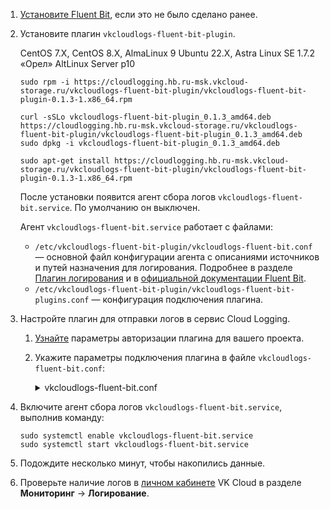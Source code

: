 1. [Установите Fluent Bit](../../quick-start), если это не было сделано ранее.
1. Установите плагин `vkcloudlogs-fluent-bit-plugin`.

   <tabs>
   <tablist>
   <tab>CentOS 7.X, CentOS 8.X, AlmaLinux 9</tab>
   <tab>Ubuntu 22.X, Astra Linux SE 1.7.2 «Орел»</tab>
   <tab>AltLinux Server p10</tab>
   </tablist>
   <tabpanel>

   ```console
   sudo rpm -i https://cloudlogging.hb.ru-msk.vkcloud-storage.ru/vkcloudlogs-fluent-bit-plugin/vkcloudlogs-fluent-bit-plugin-0.1.3-1.x86_64.rpm
   ```

   </tabpanel>
   <tabpanel>

   ```console
   curl -sSLo vkcloudlogs-fluent-bit-plugin_0.1.3_amd64.deb https://cloudlogging.hb.ru-msk.vkcloud-storage.ru/vkcloudlogs-fluent-bit-plugin/vkcloudlogs-fluent-bit-plugin_0.1.3_amd64.deb
   sudo dpkg -i vkcloudlogs-fluent-bit-plugin_0.1.3_amd64.deb
   ```

   </tabpanel>
   <tabpanel>

   ```console
   sudo apt-get install https://cloudlogging.hb.ru-msk.vkcloud-storage.ru/vkcloudlogs-fluent-bit-plugin/vkcloudlogs-fluent-bit-plugin-0.1.3-1.x86_64.rpm
   ```

   </tabpanel>
   </tabs>

   После установки появится агент сбора логов `vkcloudlogs-fluent-bit.service`. По умолчанию он выключен.

   <info>

   Агент `vkcloudlogs-fluent-bit.service` работает с файлами:

   - `/etc/vkcloudlogs-fluent-bit-plugin/vkcloudlogs-fluent-bit.conf` — основной файл конфигурации агента с описаниями источников и путей назначения для логирования. Подробнее в разделе [Плагин логирования](../../concepts/logging-plugin) и в [официальной документации Fluent Bit](https://docs.fluentbit.io/manual/administration/configuring-fluent-bit/classic-mode).
   - `/etc/vkcloudlogs-fluent-bit-plugin/vkcloudlogs-fluent-bit-plugins.conf` — конфигурация подключения плагина.

   </info>

1. Настройте плагин для отправки логов в сервис Cloud Logging.

   1. [Узнайте](../../concepts/logging-plugin#auth_parameters) параметры авторизации плагина для вашего проекта.
   1. Укажите параметры подключения плагина в файле `vkcloudlogs-fluent-bit.conf`:

      <details>
      <summary>vkcloudlogs-fluent-bit.conf</summary>

      В этом примере настраивается логирование данных с `ssh.service` (секция `[INPUT]`) в сервис Cloud Logging (секция `[OUTPUT]`).

      ```conf
      [INPUT]
         Name            systemd
         Systemd_Filter  _SYSTEMD_UNIT=ssh.service
         Lowercase       On
         Read_From_Tail  On
         Tag             system.*

      [OUTPUT]
         Name              vkcloudlogs
         Match             system.*
         auth_url          <эндпоинт Keystone>
         project_id        <ID проекта VK Cloud>
         server_host_port  <адрес сервиса Cloud Logging>
         user_id           <ID пользователя>
         password          <пароль пользователя>
      ```

      </details>

1. Включите агент сбора логов `vkcloudlogs-fluent-bit.service`, выполнив команду:

   ```console
   sudo systemctl enable vkcloudlogs-fluent-bit.service
   sudo systemctl start vkcloudlogs-fluent-bit.service
   ```

1. Подождите несколько минут, чтобы накопились данные.
1. Проверьте наличие логов в [личном кабинете](https://msk.cloud.vk.com/app/services/monitoring/logging) VK Cloud в разделе **Мониторинг** → **Логирование**.
